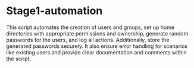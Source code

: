 # Stage1-automation
This script automates the creation of  users and groups, set up home directories with appropriate permissions and ownership, generate random passwords for the users, and log all actions. Additionally, store the generated passwords securely.
It also ensure error handling for scenarios like existing users and provide clear documentation and comments within the script.

